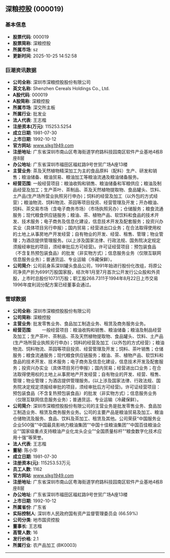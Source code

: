 ## 深粮控股 (000019)

### 基本信息

- **股票代码**: 000019
- **股票简称**: 深粮控股
- **所属市场**: sz
- **更新时间**: 2025-10-25 14:52:58

### 巨潮资讯数据

- **公司全称**: 深圳市深粮控股股份有限公司
- **英文名称**: Shenzhen Cereals Holdings Co., Ltd.
- **A股代码**: 000019
- **A股简称**: 深粮控股
- **所属市场**: 深交所主板
- **所属行业**: 批发业
- **法人代表**: 王志楷
- **注册资本(万元)**: 115253.5254
- **成立日期**: 1981-07-30
- **上市日期**: 1992-10-12
- **官方网站**: www.slkg1949.com
- **注册地址**: 广东省深圳市南山区粤海街道学府路科技园南区软件产业基地4栋B座8层
- **办公地址**: 广东省深圳市福田区福虹路9号世贸广场A座13楼
- **主营业务**: 茶及天然植物精深加工为主的食品原料（配料）生产、研发和销售；粮油储备、粮油贸易、粮油加工等粮油流通及粮油储备服务。
- **经营范围**: 一般经营项目：粮油收购和销售、粮油储备和军粮供应；粮油及制品经营及加工；生产茶叶、茶制品、茶及天然植物提取物、食品罐头、饮料、土产品(生产场所营业执照另行申办)；饲料的经营及加工（以外包的方式经营）；粮油物流、饲料物流、茶园等项目投资、经营管理及开发；开办粮油、饲料、茶交易市场（含电子商务市场）（市场执照另办）；仓储服务；粮食流通服务；现代粮食供应链服务；粮油、茶、植物产品、软饮料和食品的技术开发、技术服务；电子商务及信息化建设，信息技术开发及配套服务；投资兴办实业（具体项目另行申报）；国内贸易；经营进出口业务；在合法取得使用权的土地上从事房地产开发经营；自有物业的开发、经营、租售、管理；物业管理；为酒店提供管理服务。(以上涉及国家法律、行政法规、国务院决定规定须报经审批的项目，须经审批后方可经营)。许可证经营项目：预包装食品（不含复热预包装食品）的批发（非实物方式）；信息服务业务（仅限互联网信息服务业务）；普通货运、专业运输（冷藏保鲜）。
- **公司简介**: 公司前身系深圳罐头食品公司，1991年始进行股份化改组，将原公司净资产折为6991万股国家股，经次年1月至7月首次公开发行公众股和外资股，上市时总股份10731万股；职工股268.7311于1994年8月22日上市交易1996年度利润分配方案已经董事会通过。

### 雪球数据

- **公司全称**: 深圳市深粮控股股份有限公司
- **公司简称**: 深粮控股
- **主营业务**: 批发零售业务、食品加工制造业务、租赁及商务服务业务。
- **经营范围**: 　　一般经营项目：粮油收购和销售、粮油储备；粮油及制品经营及加工；生产茶叶、茶制品、茶及天然植物提取物、食品罐头、饮料、土产品(生产场所营业执照另行申办)；饲料的经营及加工（以外包的方式经营）；粮油物流、饲料物流、茶园等项目投资、经营管理及开发；饲料、茶叶销售；仓储服务；粮食流通服务；现代粮食供应链服务；粮油、茶、植物产品、软饮料和食品的技术开发、技术服务；电子商务及信息化建设，信息技术开发及配套服务；投资兴办实业（具体项目另行申报）；国内贸易；经营进出口业务；在合法取得使用权的土地上从事房地产开发经营；自有物业的开发、经营、租售、管理；物业管理；为酒店提供管理服务。(以上涉及国家法律、行政法规、国务院决定规定须报经审批的项目，须经审批后方可经营)。许可证经营项目：预包装食品（不含复热预包装食品）的批发（非实物方式）；信息服务业务（仅限互联网信息服务业务）；普通货运、专业运输（冷藏保鲜）。
- **公司简介**: 深圳市深粮控股股份有限公司的主营业务是批发零售业务、食品加工制造业务、租赁及商务服务业务。公司的主要产品是粮油贸易及加工、粮油仓储物流及服务、食品、饮料及茶加工、租赁及其他。公司荣获“中国服务业企业500强”“中国最具影响力粮油集团”“中国十佳粮油集团”“中国百佳粮油企业”“国家级重点支持粮油产业化龙头企业”“全国质量标杆”“粮食数字化技术应用十强”等荣誉。
- **法人代表**: 王志楷
- **董秘**: 陈小华
- **成立日期**: 1981-07-30
- **注册资本(元)**: 115253.53万元
- **员工人数**: 1162
- **官方网站**: www.slkg1949.com
- **注册地址**: 广东省深圳市南山区粤海街道学府路科技园南区软件产业基地4栋B座8层
- **办公地址**: 广东省深圳市福田区福虹路9号世贸广场A座13楼
- **上市日期**: 1992-10-12
- **所属省份**: 广东省
- **实际控制人**: 深圳市人民政府国有资产监督管理委员会 (66.59%)
- **公司分类**: 地市国资控股
- **董事长**: 王志楷
- **高管人数**: 16
- **发行价格**: 2.1
- **所属行业**: 农产品加工 (BK0003)

---